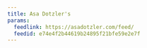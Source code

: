 ```yaml
---
title: Asa Dotzler's
params:
  feedlink: https://asadotzler.com/feed/
  feedid: e74e4f2b44619b24895f21bfe59e2e7f
---
```

